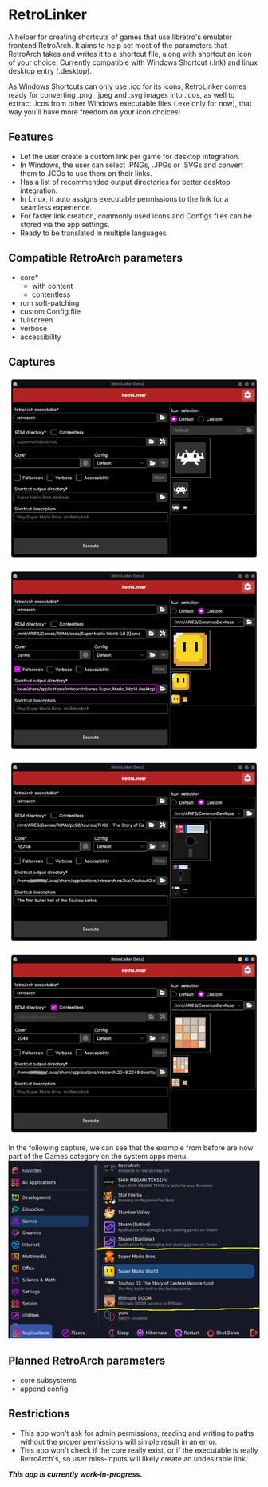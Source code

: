 # RetroLinker
A helper for creating shortcuts of games that use libretro's emulator frontend RetroArch. It aims to help set most of the parameters that RetroArch takes and writes it to a shortcut file, along with shortcut an icon of your choice. Currently compatible with Windows Shortcut (.lnk) and linux desktop entry (.desktop).

As Windows Shortcuts can only use .ico for its icons, RetroLinker comes ready for converting .png, .jpeg and .svg images into .icos, as well to extract .icos from other Windows executable files (.exe only for now), that way you'll have more freedom on your icon choices!

## Features
- Let the user create a custom link per game for desktop integration.
- In Windows, the user can select .PNGs, .JPGs or .SVGs and convert them to .ICOs to use them on their links.
- Has a list of recommended output directories for better desktop integration.
- In Linux, it auto assigns executable permissions to the link for a seamless experience.
- For faster link creation, commonly used icons and Configs files can be stored via the app settings.
- Ready to be translated in multiple languages.

## Compatible RetroArch parameters
- core*
  - with content
  - contentless
- rom soft-patching
- custom Config file
- fullscreen
- verbose
- accessibility

## Captures
![Main Application Window](MainApp.png)

![Application Window - Mario World Example](MainApp_Ex01.png)

![Application Window - Touhou Example](MainApp_Ex02.png)

![Application Window - 2048 Example](MainApp_Ex03.png)

In the following capture, we can see that the example from before are now part of the Games category on the system apps menu.
![Examples added to System Applications](SystemMenu_Ex01.png)

## Planned RetroArch parameters
- core subsystems
- append config

## Restrictions
- This app won't ask for admin permissions; reading and writing to paths without the proper permissions will simple result in an error.
- This app won't check if the core really exist, or if the executable is really RetroArch's, so user miss-inputs will likely create an undesirable link.   

***This app is currently work-in-progress.***